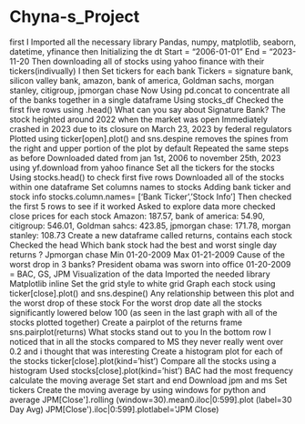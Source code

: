# Chyna-s_Project
first I Imported all the necessary library 
Pandas, numpy, matplotlib, seaborn, datetime, yfinance
then Initializing the dt
Start = “2006-01-01”
End = “2023-11-20
Then downloading all of stocks using yahoo finance with their tickers(indivually)
I then Set tickers for each bank 
Tickers =  signature bank, silicon valley bank, amazon, bank of america, Goldman sachs, morgan stanley, citigroup, jpmorgan chase
Now Using pd.concat to concentrate all of the banks together in a single dataframe 
Using stocks_df
Checked the first five rows using .head()
What can you say about Signature Bank?
The stock heighted around 2022 when the market was open
Immediately crashed in 2023 due to its closure on March 23, 2023 by federal regulators
Plotted using ticker[open].plot() and sns.despine
removes the spines from the right and upper portion of the plot by default
Repeated the same steps as before
Downloaded dated from jan 1st, 2006 to november 25th, 2023 using yf.download from yahoo finance 
Set all the tickers for the stocks
Using stocks.head() to check first five rows 
Downloaded all of the stocks within one dataframe
Set columns names to stocks
Adding bank ticker and stock info 
stocks.column.names= [‘Bank Ticker’,’Stock Info’]
Then checked the first 5 rows to see if it worked 
Asked to explore data more 
checked close prices for each stock 
Amazon: 187.57, bank of america: 54.90, citigroup: 546.01, Goldman sahcs: 423.85, jpmorgan chase: 171.78, morgan stanley: 108.73
Create a new dataframe called returns, contains each stock
Checked the head 
Which bank stock had the best and worst single day returns ?
Jpmorgan chase 
Min 01-20-2009
Max 01-21-2009
Cause of the worst drop in 3 banks?
President obama was sworn into office 
01-20-2009 = BAC, GS, JPM
Visualization of the data
Imported the needed library 
Matplotlib inline
Set the grid style to white grid 
Graph each stock using ticker[close].plot() and sns.despine()
Any relationship between this plot and the worst drop of these stock
For the worst drop date all the stocks significantly lowered below 100 (as seen in the last graph with all of the stocks plotted together)
Create a pairplot of the returns frame 
sns.pairplot(returns)
What stocks stand out to you 
In the bottom row I noticed that in all the stocks compared to MS they never really  went over 0.2 and i thought that was interesting 
Create a histogram plot for each of the stocks 
ticker[close].plot(kind=’hist’)
Compare all the stocks using a histogram
Used stocks[close].plot(kind=’hist’)
BAC had the most frequency  
calculate the moving average
Set start and end 
Download jpm and ms 
Set tickers 
Create the moving average by using windows for python and average 
JPM[Close'].rolling (window=30).mean0.iloc|0:599].plot (label=30 Day Avg)
JPM[Close').iloc|0:599].plotlabel='JPM Close)
